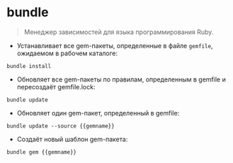 # bundle

> Менеджер зависимостей для языка программирования Ruby.

- Устанавливает все gem-пакеты, определенные в файле `gemfile`, ожидаемом в рабочем каталоге:

`bundle install`

- Обновляет все gem-пакеты по правилам, определенным в gemfile и пересоздаёт gemfile.lock:

`bundle update`

- Обновляет один gem-пакет, определенный в gemfile:

`bundle update --source {{gemname}}`

- Создаёт новый шаблон gem-пакета:

`bundle gem {{gemname}}`
